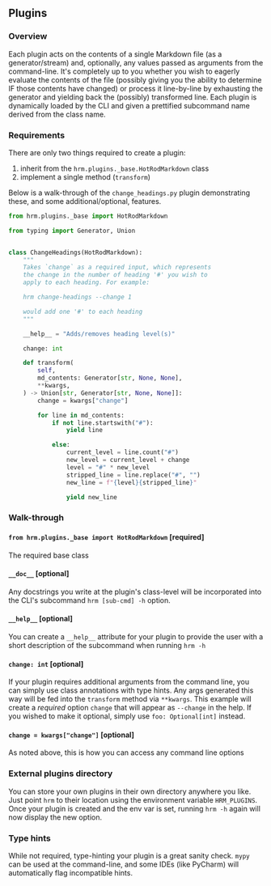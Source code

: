## Plugins

### Overview
Each plugin acts on the contents of a single Markdown file (as a generator/stream) and, optionally, any values passed as arguments from the command-line.
It's completely up to you whether you wish to eagerly evaluate the contents of the file (possibly giving you the ability to determine IF those contents have changed) or process it line-by-line by exhausting the generator and yielding back the (possibly) transformed line.
Each plugin is dynamically loaded by the CLI and given a prettified subcommand name derived from the class name.

### Requirements
There are only two things required to create a plugin:
1. inherit from the `hrm.plugins._base.HotRodMarkdown` class
1. implement a single method (`transform`)

Below is a walk-through of the `change_headings.py` plugin demonstrating these, and some additional/optional, features.

```python INJECT_CODE(change_headings.py)
from hrm.plugins._base import HotRodMarkdown

from typing import Generator, Union


class ChangeHeadings(HotRodMarkdown):
    """
    Takes `change` as a required input, which represents
    the change in the number of heading '#' you wish to
    apply to each heading. For example:

    hrm change-headings --change 1

    would add one '#' to each heading
    """

    __help__ = "Adds/removes heading level(s)"

    change: int

    def transform(
        self,
        md_contents: Generator[str, None, None],
        **kwargs,
    ) -> Union[str, Generator[str, None, None]]:
        change = kwargs["change"]

        for line in md_contents:
            if not line.startswith("#"):
                yield line

            else:
                current_level = line.count("#")
                new_level = current_level + change
                level = "#" * new_level
                stripped_line = line.replace("#", "")
                new_line = f"{level}{stripped_line}"

                yield new_line
```

### Walk-through

#### `from hrm.plugins._base import HotRodMarkdown` [required]
The required base class

#### `__doc__` [optional]
Any docstrings you write at the plugin's class-level will be incorporated into the CLI's subcommand `hrm [sub-cmd] -h` option.

#### `__help__` [optional]
You can create a `__help__` attribute for your plugin to provide the user with a short description of the subcommand when running `hrm -h`

#### `change: int` [optional]
If your plugin requires additional arguments from the command line, you can simply use class annotations with type hints.
Any args generated this way will be fed into the `transform` method via `**kwargs`.
This example will create a _required_ option `change` that will appear as `--change` in the help.
If you wished to make it optional, simply use `foo: Optional[int]` instead.

#### `change = kwargs["change"]` [optional]
As noted above, this is how you can access any command line options

### External plugins directory
You can store your own plugins in their own directory anywhere you like. 
Just point `hrm` to their location using the environment variable `HRM_PLUGINS`.
Once your plugin is created and the env var is set, running `hrm -h` again will now display the new option.

### Type hints
While not required, type-hinting your plugin is a great sanity check.
`mypy` can be used at the command-line, and some IDEs (like PyCharm) will automatically flag incompatible hints.
